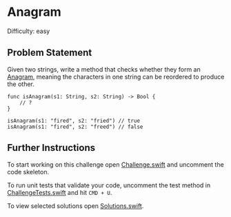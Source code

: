 Anagram
=======

Difficulty: easy

Problem Statement
-----------------

Given two strings, write a method that checks whether they form an [Anagram],
meaning the characters in one string can be reordered to produce the other.

``` {.swift}
func isAnagram(s1: String, s2: String) -> Bool {
    // ?
}

isAnagram(s1: "fired", s2: "fried") // true
isAnagram(s1: "fired", s2: "freed") // false
```

Further Instructions
--------------------

To start working on this challenge open [Challenge.swift] and uncomment the code
skeleton.

To run unit tests that validate your code, uncomment the test method in
[ChallengeTests.swift] and hit `CMD + U`.

To view selected solutions open [Solutions.swift].

  [Anagram]: https://en.wikipedia.org/wiki/Anagram
  [Challenge.swift]: Sources/Anagram/Challenge.swift
  [ChallengeTests.swift]: Tests/AnagramTests/ChallengeTests.swift
  [Solutions.swift]: Sources/Anagram/Solutions.swift
